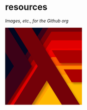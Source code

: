 # resources

*Images, etc., for the Github org*

[![Project Logo][logo]][logo-large]


[//]: ---Named-Links---

[logo]: https://raw.githubusercontent.com/mhuirich/resources/main/images/Logo-v4.0-small.jpg
[logo-large]: https://raw.githubusercontent.com/mhuirich/resources/main/images/Logo-v4.0.png
